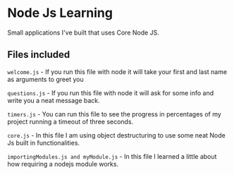 # Node Js Learning

Small applications I've built that uses Core Node JS.


## Files included

`welcome.js` - If you run this file with node it will take your first and last name as arguments to greet you

`questions.js` - If you run this file with node it will ask for some info and write you a neat message back.

`timers.js` - You can run this file to see the progress in percentages of my project running a timeout of three seconds.

`core.js` - In this file I am using object destructuring to use some neat Node Js built in functionalities.

`importingModules.js and myModule.js` - In this file I learned a little about how requiring a nodejs module works.
